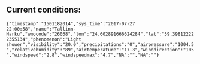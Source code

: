 ## Current conditions: 
 ``` {"timestamp":"1501182014","sys_time":"2017-07-27 22:00:58","name":"Tallinn-Harku","wmocode":"26038","lon":"24.602891666624284","lat":"59.398122222355134","phenomenon":"Light shower","visibility":"20.0","precipitations":"0","airpressure":"1004.5","relativehumidity":"89","airtemperature":"17.3","winddirection":"105","windspeed":"2.8","windspeedmax":"4.7","NA":"","NA":""} ```
